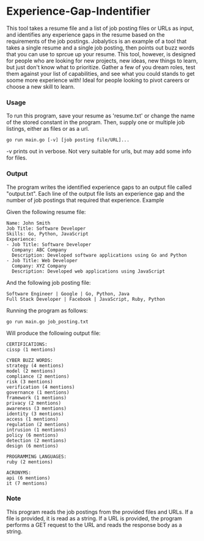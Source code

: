 # Experience-Gap-Indentifier
This tool takes a resume file and a list of job posting files or URLs as input, and identifies any experience gaps in the resume based on the requirements of the job postings. Jobalytics is an example of a tool that takes a single resume and a single job posting, then points out buzz words that you can use to sprcue up your resume. This tool, however, is designed for people who are looking for new projects, new ideas, new things to learn, but just don't know what to prioritize. Gather a few of you dream roles, test them against your list of capabilities, and see what you could stands to get soome more experience with! Ideal for people looking to pivot careers or choose a new skill to learn.

### Usage
To run this program, save your resume as 'resume.txt' or change the name of the stored constant in the program. Then, supply one or multiple job listings, either as files or as a url.
```
go run main.go [-v] [job posting file/URL]...
```
-v prints out in verbose. Not very suitable for urls, but may add some info for files.

### Output

The program writes the identified experience gaps to an output file called "output.txt". Each line of the output file lists an experience gap and the number of job postings that required that experience.
Example

Given the following resume file:
```
Name: John Smith
Job Title: Software Developer
Skills: Go, Python, JavaScript
Experience:
- Job Title: Software Developer
  Company: ABC Company
  Description: Developed software applications using Go and Python
- Job Title: Web Developer
  Company: XYZ Company
  Description: Developed web applications using JavaScript
```
And the following job posting file:
```
Software Engineer | Google | Go, Python, Java
Full Stack Developer | Facebook | JavaScript, Ruby, Python
```
Running the program as follows:
```
go run main.go job_posting.txt
```
Will produce the following output file:
```
CERTIFICATIONS:
cissp (1 mentions)

CYBER BUZZ WORDS:
strategy (4 mentions)
model (2 mentions)
compliance (2 mentions)
risk (3 mentions)
verification (4 mentions)
governance (1 mentions)
framework (1 mentions)
privacy (2 mentions)
awareness (3 mentions)
identity (3 mentions)
access (1 mentions)
regulation (2 mentions)
intrusion (1 mentions)
policy (6 mentions)
detection (2 mentions)
design (6 mentions)

PROGRAMMING LANGUAGES:
ruby (2 mentions)

ACRONYMS:
api (6 mentions)
it (7 mentions)
```
### Note

This program reads the job postings from the provided files and URLs. If a file is provided, it is read as a string. If a URL is provided, the program performs a GET request to the URL and reads the response body as a string.

